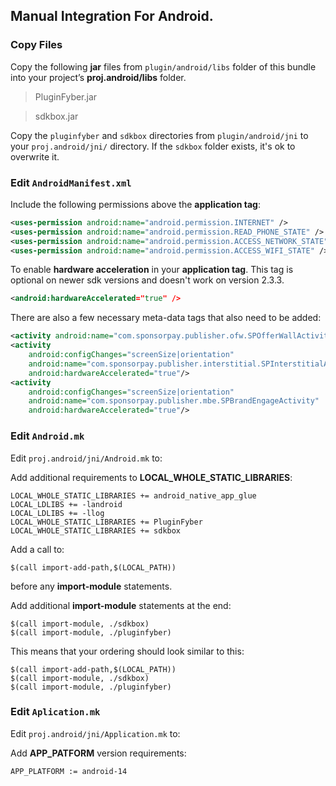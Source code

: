 ## Manual Integration For Android.

### Copy Files
Copy the following __jar__ files from `plugin/android/libs` folder of this
bundle into your project’s __proj.android/libs__ folder.

> PluginFyber.jar

> sdkbox.jar

Copy the `pluginfyber` and `sdkbox` directories from `plugin/android/jni` to your `proj.android/jni/` directory. If the `sdkbox` folder exists, it's ok to overwrite it.

### Edit `AndroidManifest.xml`
Include the following permissions above the __application tag__:
```xml
<uses-permission android:name="android.permission.INTERNET" />
<uses-permission android:name="android.permission.READ_PHONE_STATE" />
<uses-permission android:name="android.permission.ACCESS_NETWORK_STATE" />
<uses-permission android:name="android.permission.ACCESS_WIFI_STATE" />
```

To enable __hardware acceleration__ in your __application tag__. This tag is
optional on newer sdk versions and doesn't work on version 2.3.3.
```xml
<android:hardwareAccelerated="true" />
```

There are also a few necessary meta-data tags that also need to be added:
```xml
<activity android:name="com.sponsorpay.publisher.ofw.SPOfferWallActivity" android:configChanges="orientation"/>
<activity
    android:configChanges="screenSize|orientation"
    android:name="com.sponsorpay.publisher.interstitial.SPInterstitialActivity"
    android:hardwareAccelerated="true"/>
<activity
    android:configChanges="screenSize|orientation"
    android:name="com.sponsorpay.publisher.mbe.SPBrandEngageActivity"
    android:hardwareAccelerated="true"/>
```

### Edit `Android.mk`
Edit `proj.android/jni/Android.mk` to:

Add additional requirements to __LOCAL_WHOLE_STATIC_LIBRARIES__:
```
LOCAL_WHOLE_STATIC_LIBRARIES += android_native_app_glue
LOCAL_LDLIBS += -landroid
LOCAL_LDLIBS += -llog
LOCAL_WHOLE_STATIC_LIBRARIES += PluginFyber
LOCAL_WHOLE_STATIC_LIBRARIES += sdkbox
```

Add a call to:
```
$(call import-add-path,$(LOCAL_PATH))
```
before any __import-module__ statements.

Add additional __import-module__ statements at the end:
```
$(call import-module, ./sdkbox)
$(call import-module, ./pluginfyber)
```

This means that your ordering should look similar to this:
```
$(call import-add-path,$(LOCAL_PATH))
$(call import-module, ./sdkbox)
$(call import-module, ./pluginfyber)
```

### Edit `Aplication.mk`
Edit `proj.android/jni/Application.mk` to:

Add __APP_PATFORM__ version requirements:
```
APP_PLATFORM := android-14
```
